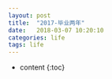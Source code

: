 ```yaml
---
layout: post
title:  "2017-毕业两年"
date:   2018-03-07 10:20:10
categories: life
tags: life
---
```


* content
{:toc}


